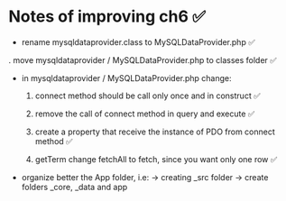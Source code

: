 # Notes of improving ch6 &#9989;

- rename mysqldataprovider.class to MySQLDataProvider.php &#9989;

. move mysqldataprovider / MySQLDataProvider.php to classes folder &#9989;

- in mysqldataprovider / MySQLDataProvider.php change:

    1. connect method should be call only once and in construct &#9989;

    2. remove the call of connect method in  query and execute &#9989;

    3. create a property that receive the instance of PDO from connect method &#9989;

    4. getTerm change fetchAll to fetch, since you want only one row &#9989;

- organize better the App folder, i.e:
    -> creating _src folder
    ->  create folders _core, _data  and app




